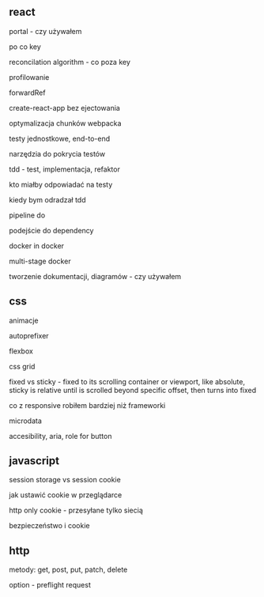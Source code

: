 ## react

portal - czy używałem

po co key

reconcilation algorithm - co poza key

profilowanie

forwardRef

create-react-app bez ejectowania

optymalizacja chunków webpacka

testy jednostkowe, end-to-end

narzędzia do pokrycia testów

tdd - test, implementacja, refaktor

kto miałby odpowiadać na testy

kiedy bym odradzał tdd

pipeline do

podejście do dependency

docker in docker

multi-stage docker

tworzenie dokumentacji, diagramów - czy używałem

## css

animacje

autoprefixer

flexbox

css grid

fixed vs sticky - fixed to its scrolling container or viewport, like absolute, sticky is relative until is scrolled beyond specific offset, then turns into fixed

co z responsive robiłem bardziej niż frameworki

microdata

accesibility, aria, role for button

## javascript

session storage vs session cookie

jak ustawić cookie w przeglądarce

http only cookie - przesyłane tylko siecią

bezpieczeństwo i cookie

## http

metody: get, post, put, patch, delete

option - preflight request
